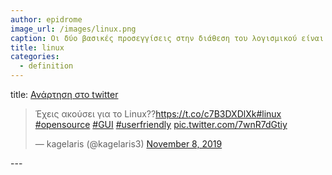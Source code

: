 ```yaml
---
author: epidrome
image_url: /images/linux.png
caption: Οι δύο βασικές προσεγγίσεις στην διάθεση του λογισμικού είναι αυτή του ανοικτού (π.χ., Linux) και του κλειστού κώδικα (π.χ., Microsoft Windows), οι οποίες εμφανίζονται ως αντίπαλες, αλλά σε κάποιες περιπτώσεις μπορούν να λειτουργούν και συμπληρωματικά όπως στην περίπτωση του λογισμικού Apache. Το πιο ενδιαφέρον όμως είναι ότι μια συλλογική προσπάθεια όπως το Linux που δεν έχει στόχο το κέρδος, μπορεί και παράγει ένα αποτέλεσμα εφάμιλλο των εμπορικών.
title: linux
categories:
  - definition
---
```


title: [Ανάρτηση στο twitter](https://twitter.com/kagelaris3/status/1192928238240194563?s=20)
  
<blockquote class="twitter-tweet"><p lang="el" dir="ltr">Έχεις ακούσει για το Linux??<a href="https://t.co/c7B3DXDlXk">https://t.co/c7B3DXDlXk</a><a href="https://twitter.com/hashtag/linux?src=hash&amp;ref_src=twsrc%5Etfw">#linux</a> <a href="https://twitter.com/hashtag/opensource?src=hash&amp;ref_src=twsrc%5Etfw">#opensource</a> <a href="https://twitter.com/hashtag/GUI?src=hash&amp;ref_src=twsrc%5Etfw">#GUI</a> <a href="https://twitter.com/hashtag/userfriendly?src=hash&amp;ref_src=twsrc%5Etfw">#userfriendly</a> <a href="https://t.co/7wnR7dGtiy">pic.twitter.com/7wnR7dGtiy</a></p>&mdash; kagelaris (@kagelaris3) <a href="https://twitter.com/kagelaris3/status/1192928238240194563?ref_src=twsrc%5Etfw">November 8, 2019</a></blockquote> <script async src="https://platform.twitter.com/widgets.js" charset="utf-8"></script> 
---
